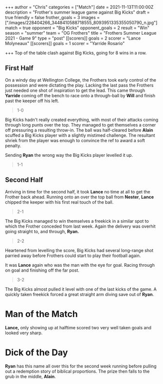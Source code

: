 +++
author = "Chris"
categories = ["Match"]
date = 2021-11-13T11:00:00Z
description = "Frother's summer league game against Big Kicks"
draft = true
friendly = false
frother_goals = 3
images = ["/images/228404266_3448410588718555_8093951335355050790_n.jpg"]
match = true
opponent = "Big Kicks"
opponent_goals = 2
result = "Win"
season = "summer"
team = "OG Frothers"
title = "Frothers Summer League 2021 - Game 9"
type = "post"
[[scorers]]
goals = 2
scorer = "Lance Molyneaux"
[[scorers]]
goals = 1
scorer = "Yarride Rosario"

+++
Top of the table clash against Big Kicks, going for 8 wins in a row.

## First Half

On a windy day at Wellington College, the Frothers took early control of the possession and were dictating the play. Lacking the last pass the Frothers just needed one shot of inspiration to get the lead. This came through **Yarride** coming off the bench to race onto a through-ball by **Will** and finish past the keeper off his left.

> 1-0

Big Kicks hadn't really created everything, with most of their attacks coming through long punts over the top. They managed to get themselves a corner off pressuring a resulting throw-in. The ball was half-cleared before **Alain** scuffed a Big Kicks player with a slightly mistimed challenge. The resultant shriek from the player was enough to convince the ref to award a soft penalty.

Sending **Ryan** the wrong way the Big Kicks player levelled it up.

> 1-1 

## Second Half

Arriving in time for the second half, it took **Lance** no time at all to get the Frother back ahead. Running onto an over the top ball from **Nester**, **Lance** chipped the keeper with his first real touch of the ball.

> 2-1

The Big Kicks managed to win themselves a freekick in a similar spot to which the Frother conceded from last week. Again the delivery was overhit going straight to, and through, **Ryan.**

> 2-2

Heartened from levelling the score, Big Kicks had several long-range shot parried away before Frothers could start to play their football again.

It was **Lance** again who was the man with the eye for goal. Racing through on goal and finishing off the far post.

> 3-2

The Big Kicks almost pulled it level with one of the last kicks of the game. A quickly taken freekick forced a great straight arm diving save out of **Ryan**.

# Man of the Match

**Lance,** only showing up at halftime scored two very well taken goals and looked very sharp.

# Dick of the Day

**Ryan** has this name all over this for the second week running before pulling out a redemption story of biblical proportions. The prize then falls to the grub in the middle, **Alain**.